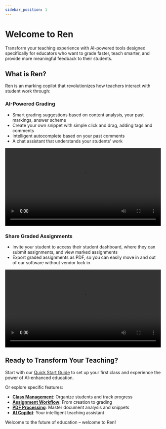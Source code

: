 ```yaml
---
sidebar_position: 1
---
```


# Welcome to Ren

Transform your teaching experience with AI-powered tools designed specifically for educators who want to grade faster, teach smarter, and provide more meaningful feedback to their students.

## What is Ren?

Ren is an marking copilot that revolutionizes how teachers interact with student work through:

### **AI-Powered Grading**

-   Smart grading suggestions based on content analysis, your past markings, answer scheme
-   Create your own snippet with simple click and drag, adding tags and comments
-   Intelligent autocomplete based on your past comments
-   A chat assistant that understands your students' work
<video width="100%" controls>
  <source src="/vids/markcap2.mp4" type="video/mp4" />
  Your browser does not support the video tag.
</video>

### **Share Graded Assignments**

-   Invite your student to access their student dashboard, where they can submit assignments, and view marked assignments
-   Export graded assignments as PDF, so you can easily move in and out of our software without vendor lock in

<video width="100%" controls>
  <source src="/vids/view-submission.mp4" type="video/mp4" />
  Your browser does not support the video tag.
</video>

## Ready to Transform Your Teaching?

Start with our [Quick Start Guide](./quick-start) to set up your first class and experience the power of AI-enhanced education.

Or explore specific features:

-   **[Class Management](./class-management)**: Organize students and track progress
-   **[Assignment Workflow](./assignment-workflow)**: From creation to grading
-   **[PDF Processing](./pdf-processing)**: Master document analysis and snippets
-   **[AI Copilot](./ai-copilot)**: Your intelligent teaching assistant

Welcome to the future of education – welcome to Ren!
